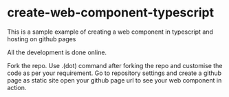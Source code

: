 # create-web-component-typescript
This is a sample example of creating a web component in typescript and hosting on github pages

All the development is done online.

Fork the repo.
Use .(dot) command after forking the repo and customise the code as per your requirement.
Go to repository settings and create a github page as static site
open your github page url to see your web component in action.
